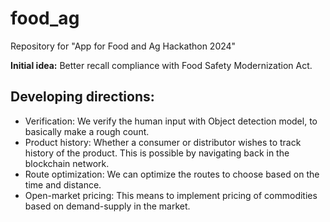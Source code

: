 # food_ag

Repository for "App for Food and Ag Hackathon 2024"

**Initial idea:** Better recall compliance with Food Safety Modernization Act. 

## Developing directions:
 - Verification: We verify the human input with Object detection model, to basically make a rough count.
 - Product history: Whether a consumer or distributor wishes to track history of the product. This is possible by navigating back in the blockchain network.
 - Route optimization: We can optimize the routes to choose based on the time and distance.
 - Open-market pricing: This means to implement pricing of commodities based on demand-supply in the market.



